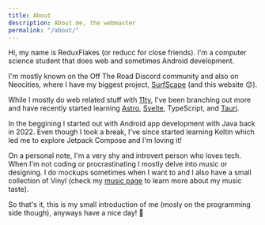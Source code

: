 ```yaml
---
title: About
description: About me, the webmaster
permalink: "/about/"
---
```


Hi, my name is ReduxFlakes (or reducc for close friends). I'm a computer science student that does web and sometimes Android development.

I'm mostly known on the Off The Road Discord community and also on Neocities, where I have my biggest project, [SurfScape](https://surfscape.neocities.org/) (and this website 😊).

While I mostly do web related stuff with [11ty](https://www.11ty.dev/), I've been branching out more and have recently started learning [Astro](https://astro.build/), [Svelte](https://svelte.dev/), TypeScript, and [Tauri](https://tauri.app/).

In the beggining I started out with Android app development with Java back in 2022. Even though I took a break, I've since started learning Koltin which led me to explore Jetpack Compose and I'm loving it!

On a personal note, I'm a very shy and introvert person who loves tech.
When I'm not coding or procrastinating I mostly delve into music or designing. I do mockups sometimes when I want to and I also have a small collection of Vinyl (check my [music page](https://www.last.fm/user/ReduxFlakes) to learn more about my music taste).

So that's it, this is my small introduction of me (mosly on the programming side though), anyways have a nice day! 🤗
